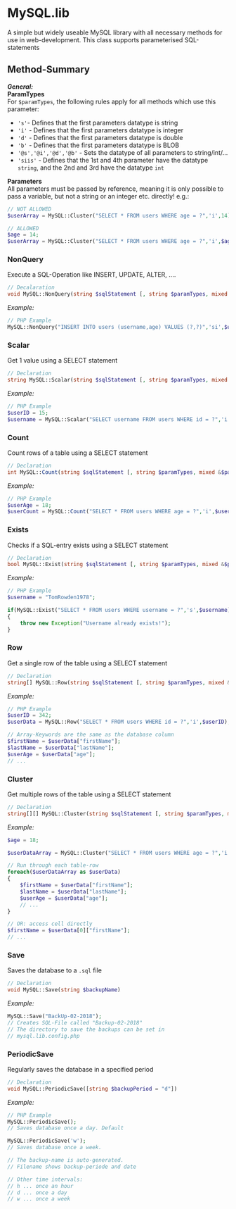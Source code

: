 

# MySQL.lib

A simple but widely useable MySQL library with all necessary methods for use in web-development. This class supports parameterised SQL-statements

## Method-Summary

**_General:_**<br />
**ParamTypes**<br />
For `$paramTypes`, the following rules apply for all methods which use this parameter:
- `'s'`- Defines that the first parameters datatype is string
- `'i'` - Defines that the first parameters datatype is integer
- `'d'` - Defines that the first parameters datatype is double
- `'b'` - Defines that the first parameters datatype is BLOB
- `'@s','@i','@d','@b'` - Sets the datatype of all parameters to string/int/...
- `'siis'` - Defines that the 1st and 4th parameter have the datatype `string`, and the 2nd and 3rd have the datatype `int`

**Parameters**<br />
All parameters must be passed by reference, meaning it is only possible to<br />
pass a variable, but not a string or an integer etc. directly!
e.g.:
```php
// NOT ALLOWED
$userArray = MySQL::Cluster("SELECT * FROM users WHERE age = ?",'i',14);

// ALLOWED
$age = 14;
$userArray = MySQL::Cluster("SELECT * FROM users WHERE age = ?",'i',$age);
```

### NonQuery
Execute a SQL-Operation like INSERT, UPDATE, ALTER, ....<br />
```php
// Decalaration
void MySQL::NonQuery(string $sqlStatement [, string $paramTypes, mixed &$parameters...])
```
*Example:*
```php
// PHP Example
MySQL::NonQuery("INSERT INTO users (username,age) VALUES (?,?)",'si',$username,$age);
```


### Scalar
Get 1 value using a SELECT statement<br />
```php
// Declaration
string MySQL::Scalar(string $sqlStatement [, string $paramTypes, mixed &$parameters...])
```
*Example:*
```php
// PHP Example
$userID = 15;
$username = MySQL::Scalar("SELECT username FROM users WHERE id = ?",'i',$userID);
```

### Count
Count rows of a table using a SELECT statement<br />

```php
// Declaration
int MySQL::Count(string $sqlStatement [, string $paramTypes, mixed &$parameters...])
```
*Example:*
```php
// PHP Example
$userAge = 18;
$userCount = MySQL::Count("SELECT * FROM users WHERE age = ?",'i',$userAge);
```

### Exists
Checks if a SQL-entry exists using a SELECT statement<br />

```php
// Declaration
bool MySQL::Exist(string $sqlStatement [, string $paramTypes, mixed &$parameters...])
```
*Example:*
```php
// PHP Example
$username = "TomRowden1978";

if(MySQL::Exist("SELECT * FROM users WHERE username = ?",'s',$username))
{
	throw new Exception("Username already exists!");
}
```
### Row
Get a single row of the table using a SELECT statement<br />
```php
// Declaration
string[] MySQL::Row(string $sqlStatement [, string $paramTypes, mixed &$parameters...])
```
*Example:*
```php
// PHP Example
$userID = 342;
$userData = MySQL::Row("SELECT * FROM users WHERE id = ?",'i',$userID);

// Array-Keywords are the same as the database column
$firstName = $userData["firstName"];
$lastName = $userData["lastName"];
$userAge = $userData["age"];
// ...
```
### Cluster
Get multiple rows of the table using a SELECT statement<br />
```php
// Declaration
string[][] MySQL::Cluster(string $sqlStatement [, string $paramTypes, mixed &$parameters...])
```
*Example:*
```php
$age = 18;

$userDataArray = MySQL::Cluster("SELECT * FROM users WHERE age = ?",'i',$age);

// Run through each table-row
foreach($userDataArray as $userData)
{
	$firstName = $userData["firstName"];
	$lastName = $userData["lastName"];
	$userAge = $userData["age"];
	// ...
}

// OR: access cell directly
$firstName = $userData[0]["firstName"];
// ...
```

### Save
Saves the database to a `.sql` file<br />
```php
// Declaration
void MySQL::Save(string $backupName)
```
*Example:*
```php
MySQL::Save("BackUp-02-2018");
// Creates SQL-File called "Backup-02-2018"
// The directory to save the backups can be set in
// mysql.lib.config.php
```

### PeriodicSave
Regularly saves the database in a specified period<br />
```php
// Declaration
void MySQL::PeriodicSave([string $backupPeriod = "d"])
```
*Example:*
```php
// PHP Example
MySQL::PeriodicSave();
// Saves database once a day. Default

MySQL::PeriodicSave('w');
// Saves database once a week.

// The backup-name is auto-generated.
// Filename shows backup-periode and date

// Other time intervals:
// h ... once an hour
// d ... once a day
// w ... once a week
```


